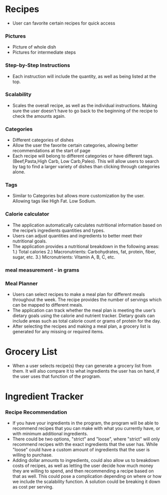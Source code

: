 # Recipes
- User can favorite certain recipes for quick access
### Pictures
- Picture of whole dish
- Pictures for intermediate steps

### Step-by-Step Instructions
- Each instruction will include the quantity, as well as being listed at the top.

### Scalability
- Scales the overall recipe, as well as the individual instructions. Making sure the user
doesn't have to go back to the beginning of the recipe to check the amounts again.

### Categories
- Different categories of dishes
- Allow the user the favorite certain categories, allowing better recommendations at the start of page
- Each recipe will belong to different categories or have different tags. (Beef,Pasta,High Carb, Low Carb,Paleo).
This will allow users to search by tag to find a larger variety of dishes than clicking through categories alone.

### Tags
- Similar to Categories but allows more customization by the user. Allowing tags like High Fat. Low Sodium.

### Calorie calculator
- The application automatically calculates nutritional information based on the recipe’s ingredients quantities and types.
- Users can adjust quantities and ingredients to better meet their nutritional goals.
- The application provides a nutritional breakdown in the following areas: 1.) Total calories 2.) Macronutrients: Carbohydrates, fat, protein, fiber, sugar, etc. 3.) Micronutrients: Vitamin A, B, C, etc.

### meal measurement - in grams

### Meal Planner
-	Users can select recipes to make a meal plan for different meals throughout the week. The recipe provides the number of servings which can be mapped to different meals. 
-	The application can track whether the meal plan is meeting the user’s dietary goals using the calorie and nutrient tracker. Dietary goals can include areas such as total calorie count or grams of protein for the day. 
-	After selecting the recipes and making a meal plan, a grocery list is generated for any missing or required items.

# Grocery List
-   When a user selects recipe(s) they can generate a grocery list from them. It will also compare it to what ingredients 
    the user has on hand, if the user uses that function of the program.

# Ingredient Tracker

### Recipe Recommendation
- If you have your ingredients in the program, the program will be able to recommend recipes that you can make
with what you currently have, or with minimum additional ingredients.
- There could be two options, "strict" and "loose", where "strict" will only recommend recipes with the exact
ingredients that the user has. While "loose" could have a custom amount of ingredients that the user is willing
to purchase.
- Adding dollar amounts to ingredients, could also allow us to breakdown costs of recipes, as well as letting
the user decide how much money they are willing to spend, and then recommending a recipe based on that as well.
This could pose a complication depending on where or how we include the scalability function. A solution could
be breaking it down as cost per serving.
